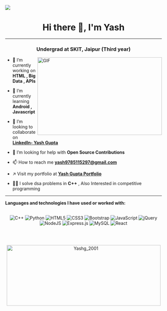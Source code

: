 ![](https://komarev.com/ghpvc/?username=Yashg2001)
<br>

<h1 align="center">Hi there 👋, I'm Yash </h1>
<hr>
<h3 align="center">Undergrad at SKIT, Jaipur (Third year) </h3>
<img align="right" alt="GIF" src="https://miro.medium.com/max/875/1*Urc28sbnORGOW5oyohQ06g.gif" width="400px" height="250" />
</a>


- 🔭 I’m currently working on **HTML , Big Data , APIs**

- 🌱 I’m currently learning **Android , Javascript**

- 👯 I’m looking to collaborate on **[LinkedIn- Yash Gupta](https://www.linkedin.com/in/the-yashgupta/)**

- 🤝 I’m looking for help with **Open Source Contributions**

- 📫 How to reach me **yash9785115297@gmail.com**

- ↗ Visit my portfolio at **[Yash Gupta Portfolio](www.theyashgupta.me/)**

- 👨‍💻 I solve dsa problems in **C++** , Also Interested in competitive programming



<hr>

**Languages and technologies I have used or worked with:** 
<br>
<br>
<p align="center">
<img alt="C++" src="https://img.shields.io/badge/c++%20-%2300599C.svg?&style=for-the-badge&logo=c%2B%2B&ogoColor=white"/>
<img alt="Python" src="https://img.shields.io/badge/python%20-%2314354C.svg?&style=for-the-badge&logo=python&logoColor=white"/>
<img alt="HTML5" src="https://img.shields.io/badge/html5%20-%23E34F26.svg?&style=for-the-badge&logo=html5&logoColor=white"/>
<img alt="CSS3" src="https://img.shields.io/badge/css3%20-%231572B6.svg?&style=for-the-badge&logo=css3&logoColor=white"/>
<img alt="Bootstrap" src="https://img.shields.io/badge/bootstrap%20-%23563D7C.svg?&style=for-the-badge&logo=bootstrap&logoColor=white"/>
<img alt="JavaScript" src="https://img.shields.io/badge/javascript%20-%23323330.svg?&style=for-the-badge&logo=javascript&logoColor=%23F7DF1E"/>
<img alt="jQuery" src="https://img.shields.io/badge/jquery%20-%230769AD.svg?&style=for-the-badge&logo=jquery&logoColor=white"/>
<img alt="NodeJS" src="https://img.shields.io/badge/node.js%20-%2343853D.svg?&style=for-the-badge&logo=node.js&logoColor=white"/>
<img alt="Express.js" src="https://img.shields.io/badge/express.js%20-%23404d59.svg?&style=for-the-badge"/>
<img alt="MySQL" src="https://img.shields.io/badge/mysql-%2300f.svg?&style=for-the-badge&logo=mysql&logoColor=white"/>
<img alt="React" src="https://img.shields.io/badge/react%20-%2320232a.svg?&style=for-the-badge&logo=react&logoColor=%2361DAFB"/>
</p>


<br>
<br>
<p align="center"><img align="center" src="https://github-readme-stats.vercel.app/api?username=Yashg2001&theme=dark&show_icons=true" height="195" width="495" alt="Yashg_2001" /></p>

